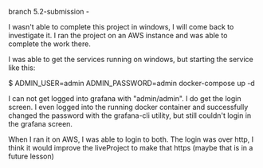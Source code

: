 branch 5.2-submission - 

I wasn't able to complete this project in windows, I will come back to investigate it.  I ran the project on an AWS instance and was able to complete the work there.

 I was able to get the services running on windows, but starting the service like this:

$ ADMIN_USER=admin ADMIN_PASSWORD=admin docker-compose up -d

I can not get logged into grafana with "admin/admin".   I do get the login screen.  I even logged into the running docker container and successfully changed the password with the grafana-cli utility, but still couldn't login in the grafana screen.

When I ran it on AWS, I was able to login to both.      The login was over http, I think it would improve the liveProject to make that https (maybe that is in a future lesson)

